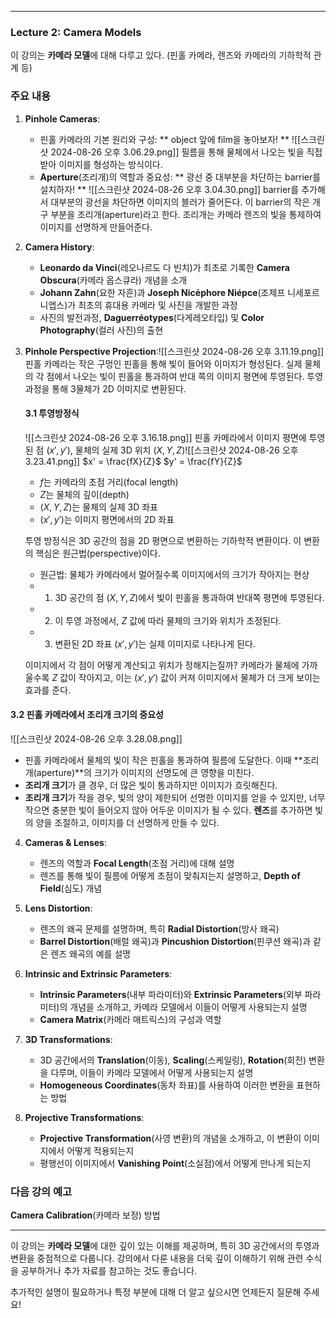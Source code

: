

---

### Lecture 2: Camera Models
이 강의는 **카메라 모델**에 대해 다루고 있다.
(핀홀 카메라, 렌즈와 카메라의 기하학적 관계 등)

### 주요 내용
1. **Pinhole Cameras**:
   - 핀홀 카메라의 기본 원리와 구성: ** object 앞에 film을 놓아보자! ** ![[스크린샷 2024-08-26 오후 3.06.29.png]] 필름을 통해 물체에서 나오는 빛을 직접 받아 이미지를 형성하는 방식이다.
   - **Aperture**(조리개)의 역할과 중요성: ** 광선 중 대부분을 차단하는 barrier를 설치하자! ** ![[스크린샷 2024-08-26 오후 3.04.30.png]] barrier를 추가해서 대부분의 광선을 차단하면 이미지의 블러가 줄어든다. 이 barrier의 작은 개구 부분을 조리개(aperture)라고 한다. 조리개는 카메라 렌즈의 빛을 통제하여 이미지를 선명하게 만들어준다.

2. **Camera History**:
   - **Leonardo da Vinci**(레오나르도 다 빈치)가 최초로 기록한 **Camera Obscura**(카메라 옵스큐라) 개념을 소개
   - **Johann Zahn**(요한 자흔)과 **Joseph Nicéphore Niépce**(조제프 니세포르 니엡스)가 최초의 휴대용 카메라 및 사진을 개발한 과정
   - 사진의 발전과정, **Daguerréotypes**(다게레오타입) 및 **Color Photography**(컬러 사진)의 출현

3. **Pinhole Perspective Projection**:![[스크린샷 2024-08-26 오후 3.11.19.png]] 핀홀 카메라는 작은 구멍인 핀홀을 통해 빛이 들어와 이미지가 형성된다.
   실제 물체의 각 점에서 나오는 빛이 핀홀을 통과하여 반대 쪽의 이미지 평면에 투영된다.
   투영 과정을 통해 3물체가 2D 이미지로 변환된다.
   
   #### 3.1 투영방정식 
   ![[스크린샷 2024-08-26 오후 3.16.18.png]] 핀홀 카메라에서 이미지 평면에 투영된 점 $(x', y')$, 물체의 실제 3D 위치 $(X, Y, Z)$![[스크린샷 2024-08-26 오후 3.23.41.png]]
	     $x' = \frac{fX}{Z}$
	     $y' = \frac{fY}{Z}$
	- $f$는 카메라의 초점 거리(focal length)
	- $Z$는 물체의 깊이(depth)
	- $(X, Y, Z)$는 물체의 실제 3D 좌표
	- $(x', y')$는 이미지 평면에서의 2D 좌표

	투영 방정식은 3D 공간의 점을 2D 평면으로 변환하는 기하학적 변환이다.
	이 변환의 핵심은 원근법(perspective)이다.
	- 원근법: 물체가 카메라에서 멀어질수록 이미지에서의 크기가 작아지는 현상
	- 1. 3D 공간의 점 $(X, Y, Z)$에서 빛이 핀홀을 통과하여 반대쪽 평면에 투영된다.
	- 2. 이 투영 과정에서, $Z$ 값에 따라 물체의 크기와 위치가 조정된다.
	- 3. 변환된 2D 좌표 $(x', y')$는 실제 이미지로 나타나게 된다.

	이미지에서 각 점이 어떻게 계산되고 위치가 정해지는질까? 
	카메라가 물체에 가까울수록 $Z$ 값이 작아지고, 이는 $(x', y')$ 값이 커져 이미지에서 물체가 더 크게 보이는 효과를 준다.
	
#### 3.2 핀홀 카메라에서 조리개 크기의 중요성
![[스크린샷 2024-08-26 오후 3.28.08.png]]
   - 핀홀 카메라에서 물체의 빛이 작은 핀홀을 통과하여 필름에 도달한다. 이때 **조리개(aperture)**의 크기가 이미지의 선명도에 큰 영향을 미친다.
   - **조리개 크기**가 클 경우, 더 많은 빛이 통과하지만 이미지가 흐릿해진다.
   - **조리개 크기**가 작을 경우, 빛의 양이 제한되어 선명한 이미지를 얻을 수 있지만, 너무 작으면 충분한 빛이 들어오지 않아 어두운 이미지가 될 수 있다.
 **렌즈**를 추가하면 빛의 양을 조절하고, 이미지를 더 선명하게 만들 수 있다.

4. **Cameras & Lenses**:
   - 렌즈의 역할과 **Focal Length**(초점 거리)에 대해 설명
   - 렌즈를 통해 빛이 필름에 어떻게 초점이 맞춰지는지 설명하고, **Depth of Field**(심도) 개념

5. **Lens Distortion**:
   - 렌즈의 왜곡 문제를 설명하며, 특히 **Radial Distortion**(방사 왜곡)
   - **Barrel Distortion**(배럴 왜곡)과 **Pincushion Distortion**(핀쿠션 왜곡)과 같은 렌즈 왜곡의 예를 설명

6. **Intrinsic and Extrinsic Parameters**:
   - **Intrinsic Parameters**(내부 파라미터)와 **Extrinsic Parameters**(외부 파라미터)의 개념을 소개하고, 카메라 모델에서 이들이 어떻게 사용되는지 설명
   - **Camera Matrix**(카메라 매트릭스)의 구성과 역할

7. **3D Transformations**:
   - 3D 공간에서의 **Translation**(이동), **Scaling**(스케일링), **Rotation**(회전) 변환을 다루며, 이들이 카메라 모델에서 어떻게 사용되는지 설명
   - **Homogeneous Coordinates**(동차 좌표)를 사용하여 이러한 변환을 표현하는 방법

8. **Projective Transformations**:
   - **Projective Transformation**(사영 변환)의 개념을 소개하고, 이 변환이 이미지에서 어떻게 적용되는지
   - 평행선이 이미지에서 **Vanishing Point**(소실점)에서 어떻게 만나게 되는지

### 다음 강의 예고
**Camera Calibration**(카메라 보정) 방법

---

이 강의는 **카메라 모델**에 대한 깊이 있는 이해를 제공하며, 특히 3D 공간에서의 투영과 변환을 중점적으로 다룹니다. 강의에서 다룬 내용을 더욱 깊이 이해하기 위해 관련 수식을 공부하거나 추가 자료를 참고하는 것도 좋습니다.

추가적인 설명이 필요하거나 특정 부분에 대해 더 알고 싶으시면 언제든지 질문해 주세요!